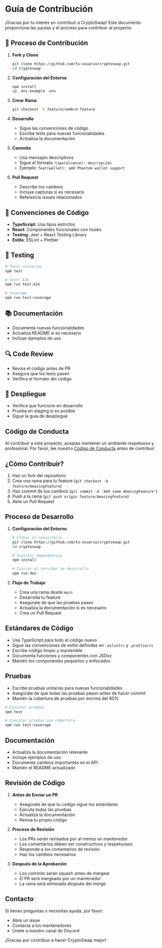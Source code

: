 # Guía de Contribución

¡Gracias por tu interés en contribuir a CryptoSwap! Este documento proporciona las pautas y el proceso para contribuir al proyecto.

## 🎯 Proceso de Contribución

1. **Fork y Clone**
   ```bash
   git clone https://github.com/tu-usuario/cryptoswap.git
   cd cryptoswap
   ```

2. **Configuración del Entorno**
   ```bash
   npm install
   cp .env.example .env
   ```

3. **Crear Rama**
   ```bash
   git checkout -b feature/nombre-feature
   ```

4. **Desarrollo**
   - Sigue las convenciones de código
   - Escribe tests para nuevas funcionalidades
   - Actualiza la documentación

5. **Commits**
   - Usa mensajes descriptivos
   - Sigue el formato: `tipo(alcance): descripción`
   - Ejemplo: `feat(wallet): add Phantom wallet support`

6. **Pull Request**
   - Describe los cambios
   - Incluye capturas si es necesario
   - Referencia issues relacionados

## 📝 Convenciones de Código

- **TypeScript**: Usa tipos estrictos
- **React**: Componentes funcionales con hooks
- **Testing**: Jest + React Testing Library
- **Estilo**: ESLint + Prettier

## 🧪 Testing

```bash
# Tests unitarios
npm test

# Tests E2E
npm run test:e2e

# Coverage
npm run test:coverage
```

## 📚 Documentación

- Documenta nuevas funcionalidades
- Actualiza README si es necesario
- Incluye ejemplos de uso

## 🔍 Code Review

- Revisa el código antes de PR
- Asegura que los tests pasen
- Verifica el formato del código

## 🚀 Despliegue

- Verifica que funcione en desarrollo
- Prueba en staging si es posible
- Sigue la guía de despliegue

## Código de Conducta

Al contribuir a este proyecto, aceptas mantener un ambiente respetuoso y profesional. Por favor, lee nuestro [Código de Conducta](CODE_OF_CONDUCT.md) antes de contribuir.

## ¿Cómo Contribuir?

1. Haz un fork del repositorio
2. Crea una rama para tu feature (`git checkout -b feature/AmazingFeature`)
3. Haz commit de tus cambios (`git commit -m 'Add some AmazingFeature'`)
4. Push a la rama (`git push origin feature/AmazingFeature`)
5. Abre un Pull Request

## Proceso de Desarrollo

1. **Configuración del Entorno**
   ```bash
   # Clonar el repositorio
   git clone https://github.com/tu-usuario/cryptoswap.git
   cd cryptoswap

   # Instalar dependencias
   npm install

   # Iniciar el servidor de desarrollo
   npm run dev
   ```

2. **Flujo de Trabajo**
   - Crea una rama desde `main`
   - Desarrolla tu feature
   - Asegúrate de que las pruebas pasen
   - Actualiza la documentación si es necesario
   - Crea un Pull Request

## Estándares de Código

- Usa TypeScript para todo el código nuevo
- Sigue las convenciones de estilo definidas en `.eslintrc` y `.prettierrc`
- Escribe código limpio y mantenible
- Documenta funciones y componentes con JSDoc
- Mantén los componentes pequeños y enfocados

## Pruebas

- Escribe pruebas unitarias para nuevas funcionalidades
- Asegúrate de que todas las pruebas pasen antes de hacer commit
- Mantén la cobertura de pruebas por encima del 80%

```bash
# Ejecutar pruebas
npm test

# Ejecutar pruebas con cobertura
npm run test:coverage
```

## Documentación

- Actualiza la documentación relevante
- Incluye ejemplos de uso
- Documenta cambios importantes en el API
- Mantén el README actualizado

## Revisión de Código

1. **Antes de Enviar un PR**
   - Asegúrate de que tu código sigue los estándares
   - Ejecuta todas las pruebas
   - Actualiza la documentación
   - Revisa tu propio código

2. **Proceso de Revisión**
   - Los PRs serán revisados por al menos un mantenedor
   - Los comentarios deben ser constructivos y respetuosos
   - Responde a los comentarios de revisión
   - Haz los cambios necesarios

3. **Después de la Aprobación**
   - Los commits serán squash antes de mergear
   - El PR será mergeado por un mantenedor
   - La rama será eliminada después del merge

## Contacto

Si tienes preguntas o necesitas ayuda, por favor:
- Abre un issue
- Contacta a los mantenedores
- Únete a nuestro canal de Discord

¡Gracias por contribuir a hacer CryptoSwap mejor! 